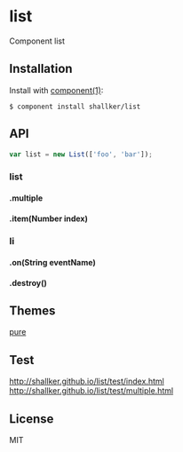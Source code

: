 
# list

  Component list

## Installation

  Install with [component(1)](http://component.io):

    $ component install shallker/list

## API
```javascript
var list = new List(['foo', 'bar']);
```

### list
#### .multiple
#### .item(Number index)

### li
#### .on(String eventName)
#### .destroy()

## Themes
[pure](https://github.com/shallker/list-theme-pure)   

## Test
  http://shallker.github.io/list/test/index.html   
  http://shallker.github.io/list/test/multiple.html   


## License

  MIT
